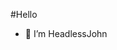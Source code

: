 #Hello
- 👋 I’m HeadlessJohn



<!---
HeadlessJohn/HeadlessJohn is a ✨ special ✨ repository because its `README.md` (this file) appears on your GitHub profile.
You can click the Preview link to take a look at your changes.
--->
